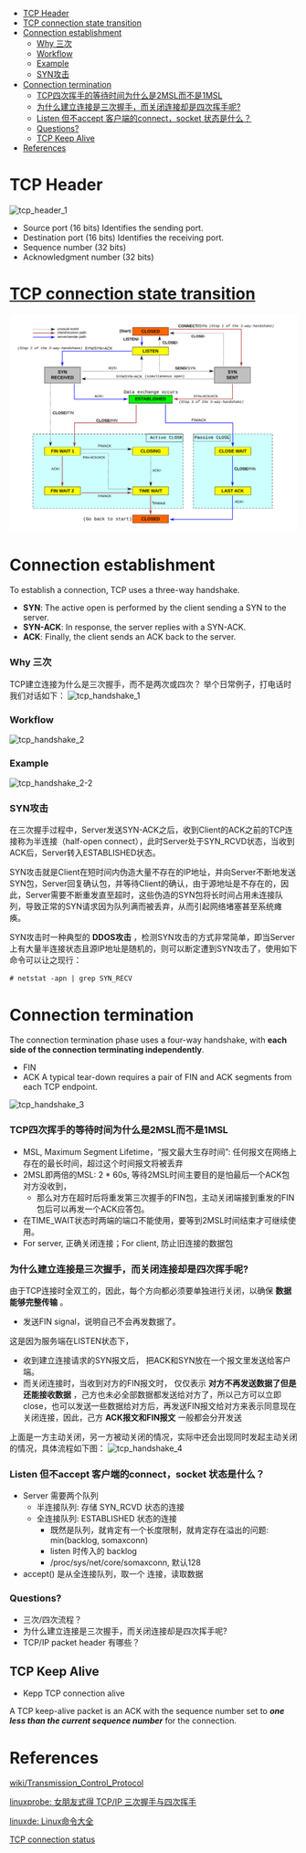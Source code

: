 <!-- MarkdownTOC -->

- [TCP Header](#tcp-header)
- [TCP connection state transition](#tcp-connection-state-transition)
- [Connection establishment](#connection-establishment)
    - [Why 三次](#why-三次)
    - [Workflow](#workflow)
    - [Example](#example)
    - [SYN攻击](#syn攻击)
- [Connection termination](#connection-termination)
    - [TCP四次挥手的等待时间为什么是2MSL而不是1MSL](#tcp四次挥手的等待时间为什么是2msl而不是1msl)
    - [为什么建立连接是三次握手，而关闭连接却是四次挥手呢?](#为什么建立连接是三次握手而关闭连接却是四次挥手呢)
    - [Listen 但不accept 客户端的connect，socket 状态是什么？](#listen-但不accept-客户端的connectsocket-状态是什么)
    - [Questions?](#questions)
  - [TCP Keep Alive](#tcp-keep-alive)
- [References](#references)

<!-- /MarkdownTOC -->


# TCP Header
![tcp_header_1](../images/2018/tcp_header_1.png)<br/>
* Source port (16 bits)
Identifies the sending port.
* Destination port (16 bits)
Identifies the receiving port.
* Sequence number (32 bits)
* Acknowledgment number (32 bits)



# [TCP connection state transition](https://www.ibm.com/support/knowledgecenter/SSLTBW_2.1.0/com.ibm.zos.v2r1.halu101/constatus.htm)
![TCP_state_transition](../images/2018/TCP_state_machine.svg)

# Connection establishment
To establish a connection, TCP uses a three-way handshake.
* __SYN__: The active open is performed by the client sending a SYN to the server.
* __SYN-ACK__: In response, the server replies with a SYN-ACK.
* __ACK__: Finally, the client sends an ACK back to the server. 

### Why 三次
TCP建立连接为什么是三次握手，而不是两次或四次？
举个日常例子，打电话时我们对话如下：
![tcp_handshake_1](../images/2018/tcp_handshake_1.png)<br/>

### Workflow
![tcp_handshake_2](../images/2018/tcp_handshake_2.png)<br/>
### Example
![tcp_handshake_2-2](../images/2018/tcp_handshake_2-2.png)<br/>

### SYN攻击
  在三次握手过程中，Server发送SYN-ACK之后，收到Client的ACK之前的TCP连接称为半连接（half-open connect），此时Server处于SYN_RCVD状态，当收到ACK后，Server转入ESTABLISHED状态。
  
  SYN攻击就是Client在短时间内伪造大量不存在的IP地址，并向Server不断地发送SYN包，Server回复确认包，并等待Client的确认，由于源地址是不存在的，因此，Server需要不断重发直至超时，这些伪造的SYN包将长时间占用未连接队列，导致正常的SYN请求因为队列满而被丢弃，从而引起网络堵塞甚至系统瘫痪。
  
  SYN攻击时一种典型的 __DDOS攻击__ ，检测SYN攻击的方式非常简单，即当Server上有大量半连接状态且源IP地址是随机的，则可以断定遭到SYN攻击了，使用如下命令可以让之现行：
```
# netstat -apn | grep SYN_RECV
```

# Connection termination
The connection termination phase uses a four-way handshake, with __each side of the connection terminating independently__. 
* FIN
* ACK
A typical tear-down requires a pair of FIN and ACK segments from each TCP endpoint.

![tcp_handshake_3](../images/2018/tcp_handshake_3.png)<br/>

### TCP四次挥手的等待时间为什么是2MSL而不是1MSL

* MSL, Maximum Segment Lifetime，“报文最大生存时间”: 任何报文在网络上存在的最长时间，超过这个时间报文将被丢弃
* 2MSL即两倍的MSL: 2 * 60s, 等待2MSL时间主要目的是怕最后一个ACK包对方没收到，
  * 那么对方在超时后将重发第三次握手的FIN包，主动关闭端接到重发的FIN包后可以再发一个ACK应答包。
* 在TIME_WAIT状态时两端的端口不能使用，要等到2MSL时间结束才可继续使用。
* For server, 正确关闭连接；For client, 防止旧连接的数据包

### 为什么建立连接是三次握手，而关闭连接却是四次挥手呢?

由于TCP连接时全双工的，因此，每个方向都必须要单独进行关闭，以确保 __数据能够完整传输__ 。
* 发送FIN signal，说明自己不会再发数据了。

这是因为服务端在LISTEN状态下，
* 收到建立连接请求的SYN报文后，
把ACK和SYN放在一个报文里发送给客户端。
* 而关闭连接时，当收到对方的FIN报文时，
仅仅表示 __对方不再发送数据了但是还能接收数据__ ，己方也未必全部数据都发送给对方了，所以己方可以立即close，也可以发送一些数据给对方后，再发送FIN报文给对方来表示同意现在关闭连接，因此，己方 __ACK报文和FIN报文__ 一般都会分开发送

上面是一方主动关闭，另一方被动关闭的情况，实际中还会出现同时发起主动关闭的情况，具体流程如下图：
![tcp_handshake_4](../images/2018/tcp_handshake_4.png)<br/>

### Listen 但不accept 客户端的connect，socket 状态是什么？

* Server 需要两个队列
  * 半连接队列: 存储 SYN_RCVD 状态的连接
  * 全连接队列: ESTABLISHED 状态的连接
    * 既然是队列，就肯定有一个长度限制，就肯定存在溢出的问题: min(backlog, somaxconn)
    * listen 时传入的 backlog
    * /proc/sys/net/core/somaxconn, 默认128
* accept() 是从全连接队列，取一个 连接，读取数据

### Questions?
* 三次/四次流程？
* 为什么建立连接是三次握手，而关闭连接却是四次挥手呢?
* TCP/IP packet header 有哪些？

## TCP Keep Alive

* Kepp TCP connection alive

A TCP keep-alive packet is an ACK with the sequence number set to ___one less than the current sequence number___ for the connection.

# References
[wiki/Transmission_Control_Protocol](https://en.wikipedia.org/wiki/Transmission_Control_Protocol)<br/>

[linuxprobe: 女朋友式得 TCP/IP 三次握手与四次挥手](https://www.linuxprobe.com/tcp-ip-protocol.html)<br/>

[linuxde: Linux命令大全](http://man.linuxde.net)<br/>

[TCP connection status](https://www.ibm.com/support/knowledgecenter/SSLTBW_2.1.0/com.ibm.zos.v2r1.halu101/constatus.htm)<br/>

[]()<br/>
